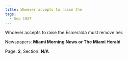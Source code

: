 ```yaml
---  
title: Whoever accepts to raise the  
tags:  
  - Sep 1927  
---  
```

  
Whoever accepts to raise the Esmeralda must remove her.  
  
Newspapers: **Miami Morning News or The Miami Herald**  
  
Page: **2**, Section: **N/A** 

